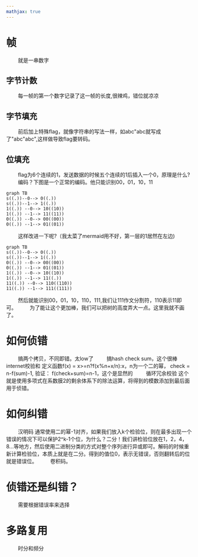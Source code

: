 ```yaml
---
mathjax: true
---
```


# 帧
&emsp;&emsp; 就是一串数字

## 字节计数
&emsp;&emsp; 每一帧的第一个数字记录了这一帧的长度,很辣鸡，错位就凉凉

## 字节填充
&emsp;&emsp; 前后加上特殊flag，就像字符串的写法一样，如abc"abc就写成了"abc\"abc",这样做导致flag要转码。
<!---more-->
## 位填充
&emsp;&emsp; flag为6个连续的1，发送数据的时候五个连续的1后插入一个0，原理是什么?
&emsp;&emsp; 编码？下图是一个正常的编码。他只能识别00，01，10，11
```mermaid
graph TB
s((.))--0--> 0((.))
s((.))--1--> 1((.))
1((.)) --0--> 10((10))
1((.)) --1--> 11((11))
0((.)) --0--> 00((00))
0((.)) --1--> 01((01))
```
&emsp;&emsp; 这样改进一下呢?（我太菜了mermaid用不好，第一层的1居然在左边)
```mermaid
graph TB
s((.))--0--> 0((.))
s((.))--1--> 1((.))
0((.)) --0--> 00((00))
0((.)) --1--> 01((01))
1((.)) --0--> 10((10))
1((.)) --1--> 11((.))
11((.)) --0--> 110((110))
11((.)) --1--> 111((111))
```
&emsp;&emsp; 然后就能识别00，01，10，110，111,我们让111作文分割符，110表示11即可。
&emsp;&emsp; 为了能让这个更加棒，我们可以把树的高度弄大一点。这里我就不画了。

# 如何侦错
&emsp;&emsp; 搞两个拷贝，不同即错。太low了
&emsp;&emsp; 搞hash check sum，这个很棒
&emsp;&emsp; internet校验和 定义函数f(x) = x>=n?f(x%n+x/n):x，n为一个二的幂， check = n-f(sum)-1, 验证： f(check+sum)=n-1，这个是显然的
&emsp;&emsp; 循环冗余校验 这个就是使用多项式在系数膜2的剩余体系下的除法运算，将得到的模数添加到最后面用于侦错。

# 如何纠错
&emsp;&emsp; 汉明码 通常使用二的幂-1对齐，如果我们放入k个检验位，则在最多出现一个错误的情况下可以保护2^k-1个位，为什么？二分！我们讲检验位放在1，2，4，8...等地方，然后使用二进制分类的方式对整个序列进行异或即可。解码的时候重新计算检验位，本质上就是在二分。得到的值位0，表示无错误，否则翻转后的位就是错误位。
&emsp;&emsp; 卷积码。

# 侦错还是纠错？
&emsp;&emsp; 需要根据错误率来选择

# 多路复用
&emsp;&emsp; 时分和频分

